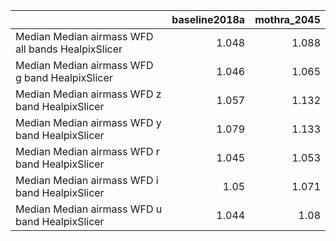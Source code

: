|                                                   |   baseline2018a |   mothra_2045 |
|:--------------------------------------------------|----------------:|--------------:|
| Median Median airmass WFD all bands HealpixSlicer |           1.048 |         1.088 |
| Median Median airmass WFD g band HealpixSlicer    |           1.046 |         1.065 |
| Median Median airmass WFD z band HealpixSlicer    |           1.057 |         1.132 |
| Median Median airmass WFD y band HealpixSlicer    |           1.079 |         1.133 |
| Median Median airmass WFD r band HealpixSlicer    |           1.045 |         1.053 |
| Median Median airmass WFD i band HealpixSlicer    |           1.05  |         1.071 |
| Median Median airmass WFD u band HealpixSlicer    |           1.044 |         1.08  |
